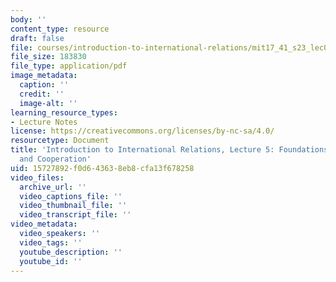 ```yaml
---
body: ''
content_type: resource
draft: false
file: courses/introduction-to-international-relations/mit17_41_s23_lec05.pdf
file_size: 183830
file_type: application/pdf
image_metadata:
  caption: ''
  credit: ''
  image-alt: ''
learning_resource_types:
- Lecture Notes
license: https://creativecommons.org/licenses/by-nc-sa/4.0/
resourcetype: Document
title: 'Introduction to International Relations, Lecture 5: Foundations:  Institutions
  and Cooperation'
uid: 15727892-f0d6-4363-8eb8-cfa13f678258
video_files:
  archive_url: ''
  video_captions_file: ''
  video_thumbnail_file: ''
  video_transcript_file: ''
video_metadata:
  video_speakers: ''
  video_tags: ''
  youtube_description: ''
  youtube_id: ''
---
```

